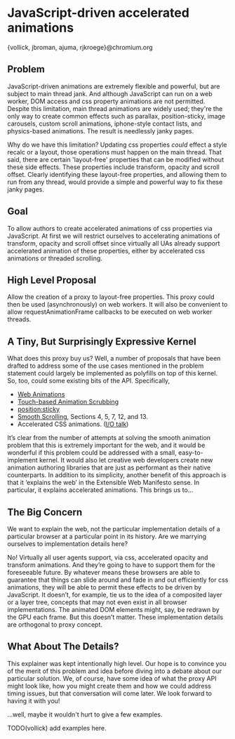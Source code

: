 JavaScript-driven accelerated animations
===============
{vollick, jbroman, ajuma, rjkroege}@chromium.org

Problem
-------
JavaScript-driven animations are extremely flexible and powerful, but are subject to main thread jank. And although JavaScript can run on a web worker, DOM access and css property animations are not permitted. Despite this limitation, main thread animations are widely used; they're the only way to create common effects such as parallax, position-sticky, image carousels, custom scroll animations, iphone-style contact lists, and physics-based animations. The result is needlessly janky pages.

Why do we have this limitation? Updating css properties _could_ effect a style recalc or a layout, those operations must happen on the main thread. That said, there are certain 'layout-free' properties that can be modified without these side effects. These properties include transform, opacity and scroll offset. Clearly identifying these layout-free properties, and allowing them to run from any thread, would provide a simple and powerful way to fix these janky pages.

Goal
----
To allow authors to create accelerated animations of css properties via JavaScript. At first we will restrict ourselves to accelerating animations of transform, opacity and scroll offset since virtually all UAs already support accelerated animation of these properties, either by accelerated css animations or threaded scrolling.

High Level Proposal
-------------------
Allow the creation of a proxy to layout-free properties. This proxy could then be used (asynchronously) on web workers. It will also be convenient to allow requestAnimationFrame callbacks to be executed on web worker threads.

A Tiny, But Surprisingly Expressive Kernel
------------------------------------------
What does this proxy buy us? Well, a number of proposals that have been drafted to address some of the use cases mentioned in the problem statement could largely be implemented as polyfills on top of this kernel. So, too, could some existing bits of the API. Specifically,

 - [Web Animations](http://dev.w3.org/fxtf/web-animations/)
 - [Touch-based Animation Scrubbing](https://docs.google.com/document/d/1vRUo_g1il-evZs975eNzGPOuJS7H5UBxs-iZmXHux48/edit)
 - [position:sticky](http://updates.html5rocks.com/2012/08/Stick-your-landings-position-sticky-lands-in-WebKit)
 - [Smooth Scrolling](http://dev.w3.org/csswg/cssom-view/), Sections 4, 5, 7, 12, and 13.
 - Accelerated CSS animations. ([I/O talk](http://www.youtube.com/watch?v=hAzhayTnhEI))

It’s clear from the number of attempts at solving the smooth animation problem that this is extremely important for the web, and it would be wonderful if this problem could be addressed with a small, easy-to-implement kernel. It would also let creative web developers create new animation authoring libraries that are just as performant as their native counterparts. In addition to its simplicity, another benefit of this approach is that it ‘explains the web’ in the Extensible Web Manifesto sense. In particular, it explains accelerated animations. This brings us to...

The Big Concern
---------------
We want to explain the web, not the particular implementation details of a particular browser at a particular point in its history. Are we marrying ourselves to implementation details here?

No! Virtually all user agents support, via css, accelerated opacity and transform animations. And they’re going to have to support them for the foreseeable future. By whatever means these browsers are able to guarantee that things can slide around and fade in and out efficiently for css animations, they will be able to permit these effects to be driven by JavaScript. It doesn’t, for example, tie us to the idea of a composited layer or a layer tree, concepts that may not even exist in all browser implementations. The animated DOM elements might, say, be redrawn by the GPU each frame. But this doesn’t matter. These implementation details are orthogonal to proxy concept.

What About The Details?
-----------------------
This explainer was kept intentionally high level. Our hope is to convince you of the merit of this problem and idea before diving into a debate about our particular solution. We, of course, have some idea of what the proxy API might look like, how you might create them and how we could address timing issues, but that conversation will come later. We look forward to having it with you!

...well, maybe it wouldn't hurt to give a few examples.

TODO(vollick) add examples here.

